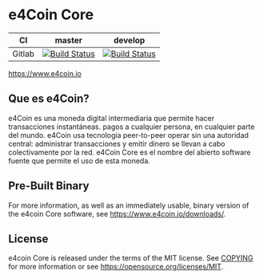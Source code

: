 e4Coin Core 
===========================

|CI|master|develop|
|-|-|-|
|Gitlab|[![Build Status](https://gitlab.com/ab4cus/open-source/e4Coin/badges/master/pipeline.svg)](https://gitlab.com/ab4cus/open-source/e4Coin/-/tree/master)|[![Build Status](https://gitlab.com/ab4cus/open-source/e4Coin/badges/develop/pipeline.svg)](https://gitlab.com/ab4cus/open-source/e4Coin/-/tree/develop)|

https://www.e4coin.io


Que es e4Coin?
-------------

e4Coin es una moneda digital intermediaria que permite hacer transacciones instantáneas.
pagos a cualquier persona, en cualquier parte del mundo. e4Coin usa tecnología peer-to-peer
operar sin una autoridad central: administrar transacciones y emitir dinero
se llevan a cabo colectivamente por la red. e4Coin Core es el nombre del abierto
software fuente que permite el uso de esta moneda.

Pre-Built Binary
----------------

For more information, as well as an immediately usable, binary version of
the e4coin Core software, see https://www.e4coin.io/downloads/.

License
-------

e4coin Core is released under the terms of the MIT license. See [COPYING](COPYING) for more
information or see https://opensource.org/licenses/MIT.